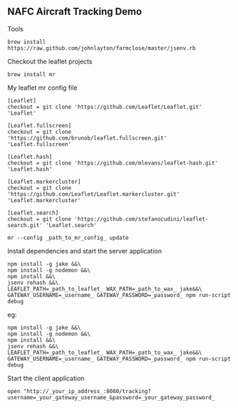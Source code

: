 NAFC Aircraft Tracking Demo
---------------------------

Tools

```
brew install https://raw.github.com/johnlayton/farmclose/master/jsenv.rb
```

Checkout the leaflet projects

```
brew install mr
```

My leaflet mr config file

```
[Leaflet]
checkout = git clone 'https://github.com/Leaflet/Leaflet.git' 'Leaflet'

[Leaflet.fullscreen]
checkout = git clone 'https://github.com/brunob/leaflet.fullscreen.git' 'Leaflet.fullscreen'

[Leaflet.hash]
checkout = git clone 'https://github.com/mlevans/leaflet-hash.git' 'Leaflet.hash'

[Leaflet.markercluster]
checkout = git clone 'https://github.com/Leaflet/Leaflet.markercluster.git' 'Leaflet.markercluster'

[Leaflet.search]
checkout = git clone 'https://github.com/stefanocudini/leaflet-search.git' 'Leaflet.search'
```

```
mr --config _path_to_mr_config_ update
```

Install dependencies and start the server application

```
npm install -g jake &&\
npm install -g nodemon &&\
npm install &&\
jsenv rehash &&\
LEAFLET_PATH=_path_to_leaflet_ WAX_PATH=_path_to_wax_ jake&&\
GATEWAY_USERNAME=_username_ GATEWAY_PASSWORD=_password_ npm run-script debug
```

eg:

```
npm install -g jake &&\
npm install -g nodemon &&\
npm install &&\
jsenv rehash &&\
LEAFLET_PATH=_path_to_leaflet_ WAX_PATH=_path_to_wax_ jake&&\
GATEWAY_USERNAME=_username_ GATEWAY_PASSWORD=_password_ npm run-script debug
```

Start the client application

```
open "http://_your_ip_address_:8080/tracking?username=_your_gateway_username_&password=_your_gateway_password_
```
